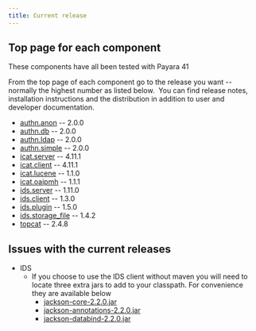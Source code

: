 ```yaml
---
title: Current release
---
```


## Top page for each component

These components have all been tested with Payara 41

From the top page of each component go to the release you want --
normally the highest number as listed below.  You can find release
notes, installation instructions and the distribution in addition to
user and developer documentation.

- [authn.anon](https://repo.icatproject.org/site/authn/anon) -- 2.0.0
- [authn.db](https://repo.icatproject.org/site/authn/db) -- 2.0.0
- [authn.ldap](https://repo.icatproject.org/site/authn/ldap) -- 2.0.0
- [authn.simple](https://repo.icatproject.org/site/authn/simple) --
  2.0.0
- [icat.server](https://repo.icatproject.org/site/icat/server) -- 4.11.1
- [icat.client](https://repo.icatproject.org/site/icat/client) -- 4.11.1
- [icat.lucene](https://repo.icatproject.org/site/icat/lucene) -- 1.1.0
- [icat.oaipmh](https://repo.icatproject.org/site/icat/oaipmh) -- 1.1.1
- [ids.server](https://repo.icatproject.org/site/ids/server) -- 1.11.0
- [ids.client](https://repo.icatproject.org/site/ids/client) -- 1.3.0
- [ids.plugin](https://repo.icatproject.org/site/ids/plugin) -- 1.5.0
- [ids.storage_file](https://repo.icatproject.org/site/ids/storage_file) --
  1.4.2
- [topcat](https://repo.icatproject.org/site/topcat) -- 2.4.8

## Issues with the current releases

- IDS
  - If you choose to use the IDS client without maven you will need
    to locate three extra jars to add to your classpath. For
    convenience they are available below
    - [jackson-core-2.2.0.jar](/misc/jars/jackson-core-2.2.0.jar)
    - [jackson-annotations-2.2.0.jar](/misc/jars/jackson-annotations-2.2.0.jar)
    - [jackson-databind-2.2.0.jar](/misc/jars/jackson-databind-2.2.0.jar)
